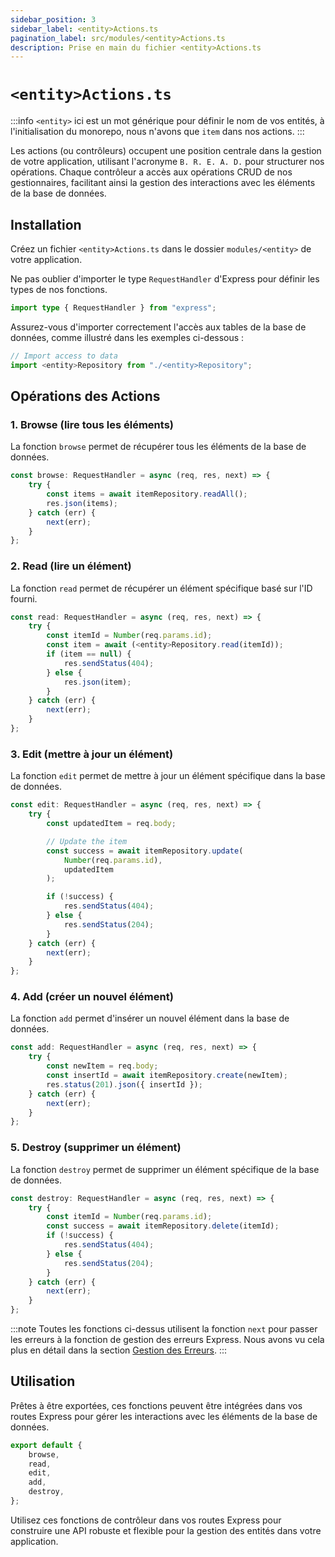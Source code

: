 ```yaml
---
sidebar_position: 3
sidebar_label: <entity>Actions.ts
pagination_label: src/modules/<entity>Actions.ts
description: Prise en main du fichier <entity>Actions.ts
---
```


# `<entity>Actions.ts`

:::info
`<entity>` ici est un mot générique pour définir le nom de vos entités, à l'initialisation du monorepo, nous n'avons que `item` dans nos actions.
:::

Les actions (ou contrôleurs) occupent une position centrale dans la gestion de votre application, utilisant l'acronyme `B. R. E. A. D.` pour structurer nos opérations. Chaque contrôleur a accès aux opérations CRUD de nos gestionnaires, facilitant ainsi la gestion des interactions avec les éléments de la base de données.

## Installation

Créez un fichier `<entity>Actions.ts` dans le dossier `modules/<entity>` de votre application.

Ne pas oublier d'importer le type `RequestHandler` d'Express pour définir les types de nos fonctions.

```ts title="server/src/modules/<entity>/<entity>Actions.ts"
import type { RequestHandler } from "express";
```

Assurez-vous d'importer correctement l'accès aux tables de la base de données, comme illustré dans les exemples ci-dessous :

```ts title="server/src/modules/<entity>/<entity>Actions.ts"
// Import access to data
import <entity>Repository from "./<entity>Repository";
```

## Opérations des Actions

### 1. Browse (lire tous les éléments)

La fonction `browse` permet de récupérer tous les éléments de la base de données.

```ts title="server/src/modules/<entity>/<entity>Actions.ts"
const browse: RequestHandler = async (req, res, next) => {
	try {
		const items = await itemRepository.readAll();
		res.json(items);
	} catch (err) {
		next(err);
	}
};
```

### 2. Read (lire un élément)

La fonction `read` permet de récupérer un élément spécifique basé sur l'ID fourni.

```ts title="server/src/modules/<entity>/<entity>Actions.ts"
const read: RequestHandler = async (req, res, next) => {
	try {
		const itemId = Number(req.params.id);
		const item = await (<entity>Repository.read(itemId));
		if (item == null) {
			res.sendStatus(404);
		} else {
			res.json(item);
		}
	} catch (err) {
		next(err);
	}
};
```

### 3. Edit (mettre à jour un élément)

La fonction `edit` permet de mettre à jour un élément spécifique dans la base de données.

```ts title="server/src/modules/<entity>/<entity>Actions.ts"
const edit: RequestHandler = async (req, res, next) => {
	try {
		const updatedItem = req.body;

		// Update the item
		const success = await itemRepository.update(
			Number(req.params.id),
			updatedItem
		);

		if (!success) {
			res.sendStatus(404);
		} else {
			res.sendStatus(204);
		}
	} catch (err) {
		next(err);
	}
};
```

### 4. Add (créer un nouvel élément)

La fonction `add` permet d'insérer un nouvel élément dans la base de données.

```ts title="server/src/modules/<entity>/<entity>Actions.ts"
const add: RequestHandler = async (req, res, next) => {
	try {
		const newItem = req.body;
		const insertId = await itemRepository.create(newItem);
		res.status(201).json({ insertId });
	} catch (err) {
		next(err);
	}
};
```

### 5. Destroy (supprimer un élément)

La fonction `destroy` permet de supprimer un élément spécifique de la base de données.

```ts title="server/src/modules/<entity>/<entity>Actions.ts"
const destroy: RequestHandler = async (req, res, next) => {
	try {
		const itemId = Number(req.params.id);
		const success = await itemRepository.delete(itemId);
		if (!success) {
			res.sendStatus(404);
		} else {
			res.sendStatus(204);
		}
	} catch (err) {
		next(err);
	}
};
```

:::note
Toutes les fonctions ci-dessus utilisent la fonction `next` pour passer les erreurs à la fonction de gestion des erreurs Express. Nous avons vu cela plus en détail dans la section [Gestion des Erreurs](/docs/basics/backend/src/app#middleware-de-gestion-des-erreurs).
:::

## Utilisation

Prêtes à être exportées, ces fonctions peuvent être intégrées dans vos routes Express pour gérer les interactions avec les éléments de la base de données.

```ts title="backend/src/<entity>Controllers.js"
export default {
	browse,
	read,
	edit,
	add,
	destroy,
};
```

Utilisez ces fonctions de contrôleur dans vos routes Express pour construire une API robuste et flexible pour la gestion des entités dans votre application.
